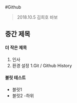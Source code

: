 #Github

>2018.10.5
>김희호 바보

## 중간 제목

#### 더 작은 제목

1. 인사
1. 환경 설정
1.Git / Github History

#### 블릿 테스트

- 블릿1
- 블릿2
  -하위 
